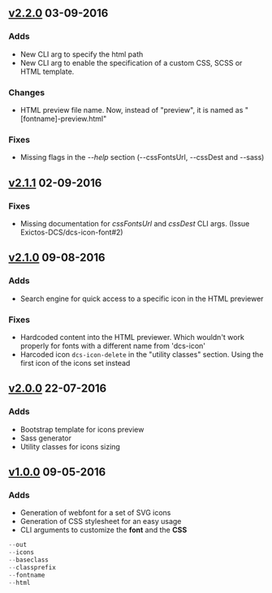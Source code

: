 ## [v2.2.0] 03-09-2016
### Adds
* New CLI arg to specify the html path
* New CLI arg to enable the specification of a custom CSS, SCSS or HTML template.

### Changes
* HTML preview file name. Now, instead of "preview", it is named as "[fontname]-preview.html"

### Fixes
* Missing flags in the *--help* section (--cssFontsUrl, --cssDest and --sass)

## [v2.1.1] 02-09-2016
### Fixes
* Missing documentation for *cssFontsUrl* and *cssDest* CLI args. (Issue Exictos-DCS/dcs-icon-font#2)

## [v2.1.0] 09-08-2016
### Adds
* Search engine for quick access to a specific icon in the HTML previewer

### Fixes
* Hardcoded content into the HTML previewer. Which wouldn't work properly for fonts with a different name from 'dcs-icon'
* Harcoded icon ```dcs-icon-delete``` in the "utility classes" section. Using the first icon of the icons set instead

## [v2.0.0] 22-07-2016
### Adds
* Bootstrap template for icons preview
* Sass generator
* Utility classes for icons sizing

## [v1.0.0] 09-05-2016
### Adds
* Generation of webfont for a set of SVG icons
* Generation of CSS stylesheet for an easy usage
* CLI arguments to customize the **font** and the **CSS**
```javascript
--out
--icons
--baseclass
--classprefix
--fontname
--html
```

[v1.0.0]: https://github.com/Exictos-DCS/dcs-icon-font/releases/tag/v1.0.0
[v2.0.0]: https://github.com/Exictos-DCS/dcs-icon-font/releases/tag/v2.0.0
[v2.1.0]: https://github.com/Exictos-DCS/dcs-icon-font/releases/tag/v2.1.0
[v2.1.1]: https://github.com/Exictos-DCS/dcs-icon-font/releases/tag/v2.1.1
[v2.2.0]: https://github.com/Exictos-DCS/dcs-icon-font/releases/tag/v2.2.0
